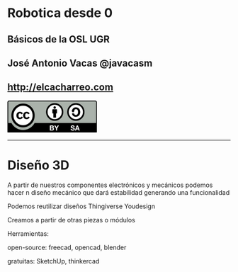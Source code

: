 # Robotica desde 0

## Básicos de la OSL UGR

## José Antonio Vacas  @javacasm

## http://elcacharreo.com


![licencia CC](./images/Licencia_CC.png)

* * *
# Diseño 3D

A partir de nuestros componentes electrónicos y mecánicos podemos hacer n diseño mecánico que dará estabilidad generando una funcionalidad

Podemos reutilizar diseños Thingiverse Youdesign

Creamos a partir de otras piezas o módulos

Herramientas:

open-source: freecad, opencad, blender

gratuitas: SketchUp, thinkercad
